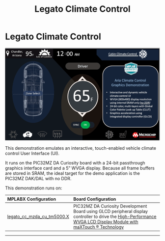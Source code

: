 ﻿---
parent: Example Applications
title: Legato Climate Control
nav_order: 1
---

# Legato Climate Control

![](./../../docs/html/legato_climate_control.png)

This demonstration emulates an interactive, touch-enabled vehicle climate control User Interface (UI).

It runs on the PIC32MZ DA Curiosity board with a 24-bit passthrough graphics interface card and a 5” WVGA display. Because all frame buffers are stored in SRAM, the ideal target for the demo application is the PIC32MZ DAK/DAL with no DDR.

This demonstration runs on:

|MPLABX Configuration|Board Configuration|
|:-------------------|:------------------|
|[legato\_cc\_mzda\_cu\_tm5000.X](./firmware/legato_cc_mzda_cu_tm5000.X/readme.md)|PIC32MZ DA Curiosity Development Board using GLCD peripheral display controller to drive the [High-Performance WVGA LCD Display Module with maXTouch ® Technology](https://www.microchip.com/DevelopmentTools/ProductDetails/PartNO/AC320005-4)|

* * * * *

 
